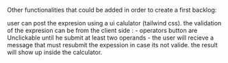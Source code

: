 Other functionalities that could be added in order to create a first backlog:

user can post the expresion using a ui calulator (tailwind css). the validation of the expresion can be from the client side : - operators button are Unclickable until he submit at least two operands - the user will recieve a message that must resubmit the expession in case its not valide. the result will show up inside the calculator.
